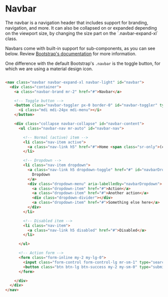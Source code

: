 <h1>Navbar</h1>

<p class="lead">The navbar is a navigation header that includes support for branding, navigation, and more. It can also be collapsed on or expanded depending on the viewport size, by changing the size part on the `.navbar-expand-xl` class.</p>

Navbars come with built-in support for sub-components, as you can see below. Review [Bootstrap's documentation](https://getbootstrap.com/docs/4.0/components/navbar/#supported-content) for more information.

One difference with the default Bootstrap's `.navbar` is the toggle button, for which we are using a material design icon.

<!-- STORY -->

```html

<nav class="navbar navbar-expand-xl navbar-light" id="navbar">
  <div class="container">
    <a class="navbar-brand mr-2" href="#">Navbar</a>

    <!-- Toggle button -->
    <button class="navbar-toggler px-0 border-0" id="navbar-toggler" type="button" data-toggle="collapse" data-target="#navbar-content" aria-controls="navbar-content" aria-expanded="false" aria-label="Toggle navigation">
      <i class="mdi mdi-24px mdi-menu"></i>
    </button>

    <div class="collapse navbar-collapse" id="navbar-content">
      <ul class="navbar-nav mr-auto" id="navbar-nav">

        <!-- Normal (active) item -->
        <li class="nav-item active">
          <a class="nav-link h5" href="#">Home <span class="sr-only">(current)</span></a>
        </li>

        <!-- Dropdown -->
        <li class="nav-item dropdown">
          <a class="nav-link h5 dropdown-toggle" href="#" id="navbarDropdown" role="button" data-toggle="dropdown" aria-haspopup="true" aria-expanded="false">
            Dropdown
          </a>
          <div class="dropdown-menu" aria-labelledby="navbarDropdown">
            <a class="dropdown-item" href="#">Action</a>
            <a class="dropdown-item" href="#">Another action</a>
            <div class="dropdown-divider"></div>
            <a class="dropdown-item" href="#">Something else here</a>
          </div>
        </li>

        <!-- Disabled item -->
        <li class="nav-item">
          <a class="nav-link h5 disabled" href="#">Disabled</a>
        </li>

      </ul>

      <!-- Action form -->
      <form class="form-inline my-2 my-lg-0">
        <input class="form-control form-control-lg mr-sm-1" type="search" placeholder="Search" aria-label="Search"/>
        <button class="btn btn-lg btn-success my-2 my-sm-0" type="submit">Search</button>
      </form>

    </div>
  </div>
</nav>

```
